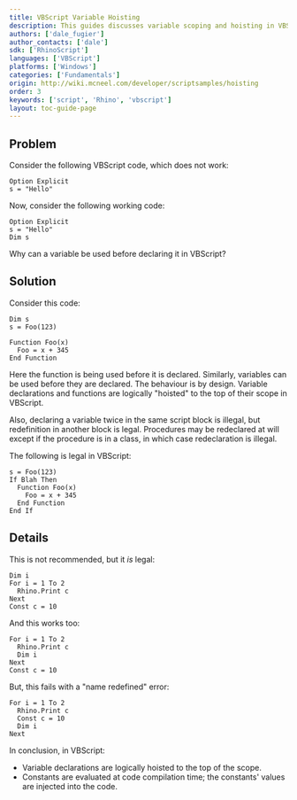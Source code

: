 ```yaml
---
title: VBScript Variable Hoisting
description: This guides discusses variable scoping and hoisting in VBScript.
authors: ['dale_fugier']
author_contacts: ['dale']
sdk: ['RhinoScript']
languages: ['VBScript']
platforms: ['Windows']
categories: ['Fundamentals']
origin: http://wiki.mcneel.com/developer/scriptsamples/hoisting
order: 3
keywords: ['script', 'Rhino', 'vbscript']
layout: toc-guide-page
---
```


 
## Problem

Consider the following VBScript code, which does not work:

```vbnet
Option Explicit
s = "Hello"
```

Now, consider the following working code:

```vbnet
Option Explicit
s = "Hello"
Dim s
```

Why can a variable be used before declaring it in VBScript?

## Solution

Consider this code:

```vbnet
Dim s
s = Foo(123)

Function Foo(x)
  Foo = x + 345
End Function
```

Here the function is being used before it is declared.  Similarly, variables can be used before they are declared. The behaviour is by design.  Variable declarations and functions are logically "hoisted" to the top of their scope in VBScript.

Also, declaring a variable twice in the same script block is illegal, but redefinition in another block is legal.  Procedures may be redeclared at will except if the procedure is in a class, in which case redeclaration is illegal.

The following is legal in VBScript:

```vbnet
s = Foo(123)
If Blah Then
  Function Foo(x)
    Foo = x + 345
  End Function
End If
```

## Details

This is not recommended, but it *is* legal:

```vbnet
Dim i
For i = 1 To 2
  Rhino.Print c
Next
Const c = 10
```

And this works too:

```vbnet
For i = 1 To 2
  Rhino.Print c
  Dim i
Next
Const c = 10
```

But, this fails with a "name redefined" error:

```vbnet
For i = 1 To 2
  Rhino.Print c
  Const c = 10
  Dim i
Next
```

In conclusion, in VBScript:

- Variable declarations are logically hoisted to the top of the scope.
- Constants are evaluated at code compilation time; the constants' values are injected into the code.
